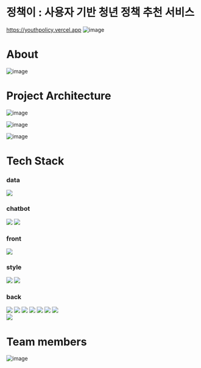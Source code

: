 # 정책이 : 사용자 기반 청년 정책 추천 서비스
https://youthpolicy.vercel.app
![image](https://github.com/Youth-Policy-recommendation-project/.github/assets/116700717/6b2dc509-eb6d-48d2-aafc-2ba2ec73352c)

# About
![image](https://github.com/Youth-Policy-recommendation-project/.github/assets/116700717/10d31d54-824e-4fb2-88a0-5c51c0f96a7c)

# Project Architecture

![image](https://github.com/Youth-Policy-recommendation-project/.github/assets/116700717/495c66a5-52f3-45ac-b108-c96993afe286)

![image](https://github.com/Youth-Policy-recommendation-project/.github/assets/116700717/34090ea0-d216-4dc4-9222-3536fed4da9c)

![image](https://github.com/Youth-Policy-recommendation-project/.github/assets/116700717/95002e4c-a9d8-470f-8073-12daaa97b3c2)


# Tech Stack

### data
<img src="https://img.shields.io/badge/python-3776AB?style=for-the-badge&logo=python&logoColor=white">

### chatbot
<img src="https://img.shields.io/badge/openai-412991?style=for-the-badge&logo=openai&logoColor=white"> <img src="https://img.shields.io/badge/langchain-E34F26?style=for-the-badge&logo=langchain&logoColor=white">

### front
<img src="https://img.shields.io/badge/javascript-F7DF1E?style=for-the-badge&logo=javascript&logoColor=black">

### style
<img src="https://img.shields.io/badge/html5-E34F26?style=for-the-badge&logo=html5&logoColor=white"> <img src="https://img.shields.io/badge/css-1572B6?style=for-the-badge&logo=css&logoColor=white">

### back
<img src="https://img.shields.io/badge/Java-06B6D4?style=for-the-badge&logo=java&logoColor=white"> <img src="https://img.shields.io/badge/springboot-6DB33F3?style=for-the-badge&logo=springboot&logoColor=white"> <img src="https://img.shields.io/badge/gradle-02303A?style=for-the-badge&logo=gradle&logoColor=white"> <img src="https://img.shields.io/badge/Mysql-4479A1?style=for-the-badge&logo=Mysql&logoColor=white"> <img src="https://img.shields.io/badge/postman-FF6C37?style=for-the-badge&logo=postman&logoColor=white"> <img src="https://img.shields.io/badge/JPA-44A833?style=for-the-badge&logo=JPA&logoColor=white"> <img src="https://img.shields.io/badge/JWT-44A833?style=for-the-badge&logo=JWT&logoColor=white"> <br> <img src="https://img.shields.io/badge/Spring Secutiry-6DB33F?style=for-the-badge&logo=springsecurity&logoColor=white">



# Team members
![image](https://github.com/Youth-Policy-recommendation-project/.github/assets/116700717/e62e3c23-5683-46bc-9e3d-acc1d00a5ccc)






